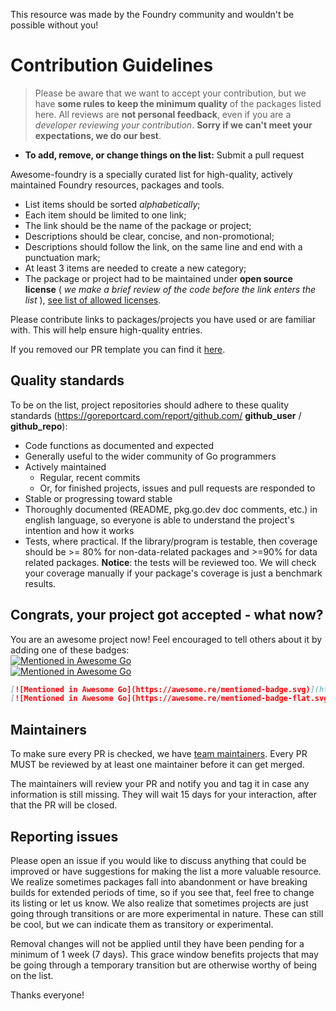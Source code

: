 This resource was made by the Foundry community and wouldn't be possible without you!

# Contribution Guidelines

> Please be aware that we want to accept your contribution, but we have **some rules to keep the minimum quality** of the packages listed here. All reviews are **not personal feedback**, even if you are a _developer reviewing your contribution_. **Sorry if we can't meet your expectations, we do our best**.

- **To add, remove, or change things on the list:** Submit a pull request

Awesome-foundry is a specially curated list for high-quality, actively maintained Foundry resources, packages and tools.

- List items should be sorted *alphabetically*;
- Each item should be limited to one link;
- The link should be the name of the package or project;
- Descriptions should be clear, concise, and non-promotional;
- Descriptions should follow the link, on the same line and end with a punctuation mark;
- At least 3 items are needed to create a new category;
- The package or project had to be maintained under **open source license** ( *we make a brief review of the code before the link enters the list* ), [see list of allowed licenses](https://opensource.org/licenses/alphabetical).

Please contribute links to packages/projects you have used or are familiar with. This will help ensure high-quality entries.

If you removed our PR template you can find it [here](https://github.com/crisgarner/awesome-foundry/blob/main/.github/PULL_REQUEST_TEMPLATE.md).


## Quality standards

To be on the list, project repositories should adhere to these quality standards (https://goreportcard.com/report/github.com/ **github_user** / **github_repo**):

- Code functions as documented and expected
- Generally useful to the wider community of Go programmers
- Actively maintained
    - Regular, recent commits
    - Or, for finished projects, issues and pull requests are responded to
- Stable or progressing toward stable
- Thoroughly documented (README, pkg.go.dev doc comments, etc.) in english language, so everyone is able to understand the project's intention and how it works
- Tests, where practical. If the library/program is testable, then coverage should be >= 80% for non-data-related packages and >=90% for data related packages. **Notice**: the tests will be reviewed too. We will check your coverage manually if your package's coverage is just a benchmark results.

## Congrats, your project got accepted - what now?
You are an awesome project now! Feel encouraged to tell others about it by adding one of these badges:  
[![Mentioned in Awesome Go](https://awesome.re/mentioned-badge.svg)](https://github.com/avelino/awesome-go)  
[![Mentioned in Awesome Go](https://awesome.re/mentioned-badge-flat.svg)](https://github.com/avelino/awesome-go)

```md
[![Mentioned in Awesome Go](https://awesome.re/mentioned-badge.svg)](https://github.com/avelino/awesome-go)  
[![Mentioned in Awesome Go](https://awesome.re/mentioned-badge-flat.svg)](https://github.com/avelino/awesome-go)
```


## Maintainers

To make sure every PR is checked, we have [team maintainers](MAINTAINERS). Every PR MUST be reviewed by at least one maintainer before it can get merged.

The maintainers will review your PR and notify you and tag it in case any
information is still missing. They will wait 15 days for your interaction, after
that the PR will be closed.


## Reporting issues

Please open an issue if you would like to discuss anything that could be improved or have suggestions for making the list a more valuable resource. We realize sometimes packages fall into abandonment or have breaking builds for extended periods of time, so if you see that, feel free to change its listing or let us know. We also realize that sometimes projects are just going through transitions or are more experimental in nature. These can still be cool, but we can indicate them as transitory or experimental.

Removal changes will not be applied until they have been pending for a minimum of 1 week (7 days). This grace window benefits projects that may be going through a temporary transition but are otherwise worthy of being on the list.

Thanks everyone!